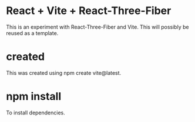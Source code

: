 # React + Vite + React-Three-Fiber

This is an experiment with React-Three-Fiber and Vite.
This will possibly be reused as a template.

# created
This was created using npm create vite@latest. 

# npm install 
To install dependencies.
